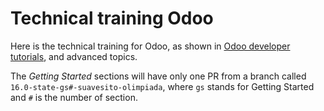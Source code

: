 # Technical training Odoo

Here is the technical training for Odoo, as shown in [Odoo developer tutorials](https://www.odoo.com/documentation/16.0/developer/tutorials/getting_started/01_architecture.html), and advanced topics.

The _Getting Started_ sections will have only one PR from a branch called
`16.0-state-gs#-suavesito-olimpiada`, where `gs` stands for Getting Started and
`#` is the number of section.

